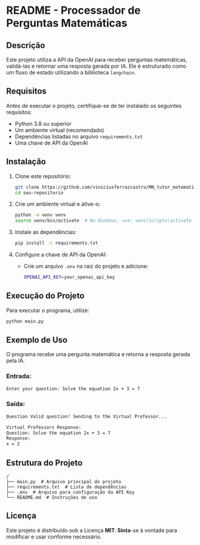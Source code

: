 # README - Processador de Perguntas Matemáticas

## Descrição

Este projeto utiliza a API da OpenAI para receber perguntas matemáticas, validá-las e retornar uma resposta gerada por IA. Ele é estruturado como um fluxo de estado utilizando a biblioteca `langchain`.

## Requisitos

Antes de executar o projeto, certifique-se de ter instalado os seguintes requisitos:

- Python 3.8 ou superior
- Um ambiente virtual (recomendado)
- Dependências listadas no arquivo `requirements.txt`
- Uma chave de API da OpenAI

## Instalação

1. Clone este repositório:

   ```sh
   git clone https://github.com/viniciusferrazcastro/MN_tutor_matematico_langchain.git
   cd seu-repositorio
   ```

2. Crie um ambiente virtual e ative-o:

   ```sh
   python -m venv venv
   source venv/bin/activate  # No Windows, use: venv\Scripts\activate
   ```

3. Instale as dependências:

   ```sh
   pip install -r requirements.txt
   ```

4. Configure a chave de API da OpenAI:

   - Crie um arquivo `.env` na raiz do projeto e adicione:
     ```sh
     OPENAI_API_KEY=your_openai_api_key
     ```

## Execução do Projeto

Para executar o programa, utilize:

```sh
python main.py
```

## Exemplo de Uso

O programa recebe uma pergunta matemática e retorna a resposta gerada pela IA.

### Entrada:

```sh
Enter your question: Solve the equation 2x + 3 = 7
```

### Saída:

```sh
Question Valid question! Sending to the Virtual Professor...

Virtual Professors Response:
Question: Solve the equation 2x + 3 = 7
Response:
x = 2
```

## Estrutura do Projeto

```
/
├── main.py  # Arquivo principal do projeto
├── requirements.txt  # Lista de dependências
├── .env  # Arquivo para configuração da API Key
└── README.md  # Instruções de uso
```

## Licença

Este projeto é distribuído sob a Licença **MIT. Sinta**-se à vontade para modificar e usar conforme necessário.

